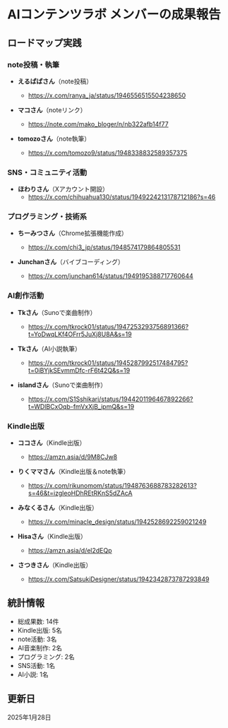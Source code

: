 # AIコンテンツラボ メンバーの成果報告

## ロードマップ実践

### note投稿・執筆
- **えるぱぱさん**（note投稿）
  - https://x.com/ranya_ja/status/1946556515504238650
  
- **マコさん**（noteリンク）
  - https://note.com/mako_bloger/n/nb322afb14f77
  
- **tomozoさん**（note執筆）
  - https://x.com/tomozo9/status/1948338832589357375

### SNS・コミュニティ活動
- **ほわりさん**（Xアカウント開設）
  - https://x.com/chihuahua130/status/1949224213178712186?s=46

### プログラミング・技術系
- **ちーみつさん**（Chrome拡張機能作成）
  - https://x.com/chi3_jp/status/1948574179864805531
  
- **Junchanさん**（バイブコーディング）
  - https://x.com/junchan614/status/1949195388717760644

### AI創作活動
- **Tkさん**（Sunoで楽曲制作）
  - https://x.com/tkrock01/status/1947253293756891366?t=YoDwqLKf4OFrr5JuXj8U8A&s=19
  
- **Tkさん**（AI小説執筆）
  - https://x.com/tkrock01/status/1945287992517484795?t=0iBYjkSEvmmDfc-rF6t42Q&s=19
  
- **islandさん**（Sunoで楽曲制作）
  - https://x.com/S1Sshikari/status/1944201196467892266?t=WDlBCxOqb-fmVxXjB_ipmQ&s=19

### Kindle出版
- **ココさん**（Kindle出版）
  - https://amzn.asia/d/9M8CJw8
  
- **りくママさん**（Kindle出版＆note執筆）
  - https://x.com/rikunomom/status/1948763688783282613?s=46&t=izgleoHDhREtRKnS5dZAcA
  
- **みなくるさん**（Kindle出版）
  - https://x.com/minacle_design/status/1942528692259021249
  
- **Hisaさん**（Kindle出版）
  - https://amzn.asia/d/el2dEQp
  
- **さつきさん**（Kindle出版）
  - https://x.com/SatsukiDesigner/status/1942342873787293849

## 統計情報
- 総成果数: 14件
- Kindle出版: 5名
- note活動: 3名
- AI音楽制作: 2名
- プログラミング: 2名
- SNS活動: 1名
- AI小説: 1名

## 更新日
2025年1月28日